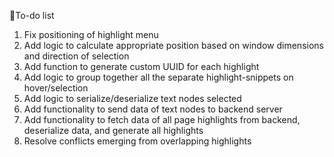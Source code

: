 🚀To-do list

1. Fix positioning of highlight menu
2. Add logic to calculate appropriate position based on window dimensions and direction of selection
3. Add function to generate custom UUID for each highlight
4. Add logic to group together all the separate highlight-snippets on hover/selection
5. Add logic to serialize/deserialize text nodes selected
6. Add functionality to send data of text nodes to backend server
7. Add functionality to fetch data of all page highlights from backend, deserialize data, and generate all highlights
8. Resolve conflicts emerging from overlapping highlights
